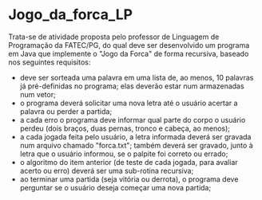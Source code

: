 # Jogo_da_forca_LP

Trata-se de atividade proposta pelo professor de Linguagem de Programação da FATEC/PG, do qual deve ser desenvolvido um programa em Java que implemente o "Jogo da Forca" de forma recursiva, baseado nos seguintes requisitos:

- deve ser sorteada uma palavra em uma lista de, ao menos, 10 palavras já pré-definidas no programa; elas deverão estar num armazenadas num vetor;
- o programa deverá solicitar uma nova letra até o usuário acertar a palavra ou perder a partida;
- a cada erro o programa deve informar qual parte do corpo o usuário perdeu (dois braços, duas pernas, tronco e cabeça, ao menos);
- a cada jogada feita pelo usuário, a letra informada deverá ser gravada num arquivo chamado "forca.txt"; também deverá ser gravado, junto à letra que o usuário informou, se o palpite foi correto ou errado; 
- o algoritmo do item anterior (de teste de cada jogada, para avaliar acerto ou erro) deverá ser uma sub-rotina recursiva;
- ao terminar uma partida (seja vitória ou derrota), o programa deve perguntar se o usuário deseja começar uma nova partida;
